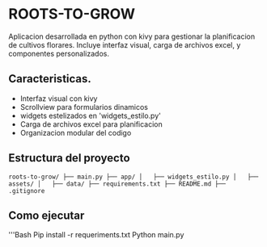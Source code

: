 # ROOTS-TO-GROW
Aplicacion desarrollada en python con kivy para gestionar la planificacion de cultivos florares. Incluye interfaz visual, carga de archivos excel, y componentes personalizados.

## Caracteristicas.

- Interfaz visual con kivy 
- Scrollview para formularios dinamicos
- widgets estelizados en 'widgets_estilo.py'
- Carga de archivos excel para planificacion
- Organizacion modular del codigo

## Estructura del proyecto

`
roots-to-grow/
├── main.py
├── app/
│   ├── widgets_estilo.py
│   ├── assets/
│   ├── data/
├── requirements.txt
├── README.md
├── .gitignore
`
## Como ejecutar

'''Bash
Pip install -r requeriments.txt
Python main.py



